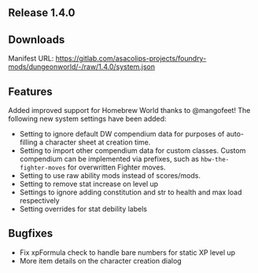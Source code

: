 ## Release 1.4.0

## Downloads

Manifest URL: https://gitlab.com/asacolips-projects/foundry-mods/dungeonworld/-/raw/1.4.0/system.json

## Features

Added improved support for Homebrew World thanks to @mangofeet! The following new system settings have been added:

- Setting to ignore default DW compendium data for purposes of auto-filling a character sheet at creation time.
- Setting to import other compendium data for custom classes. Custom compendium can be implemented via prefixes, such as `hbw-the-fighter-moves` for overwritten Fighter moves.
- Setting to use raw ability mods instead of scores/mods.
- Setting to remove stat increase on level up
- Settings to ignore adding constitution and str to health and max load respectively
- Setting overrides for stat debility labels

## Bugfixes

- Fix xpFormula check to handle bare numbers for static XP level up
- More item details on the character creation dialog
